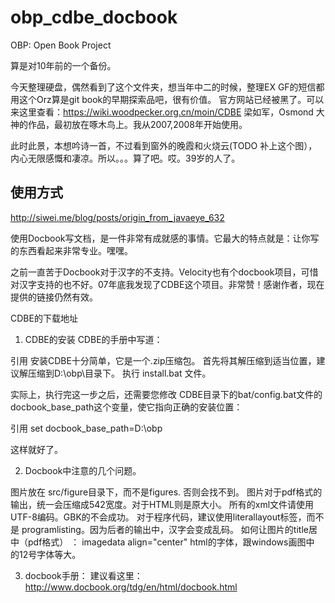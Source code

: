 # obp_cdbe_docbook
OBP: Open Book Project   

算是对10年前的一个备份。

今天整理硬盘，偶然看到了这个文件夹，想当年中二的时候，整理EX GF的短信都用这个Orz算是git book的早期探索品吧，很有价值。 官方网站已经被黑了。可以来这里查看：https://wiki.woodpecker.org.cn/moin/CDBE   梁如军，Osmond 大神的作品，最初放在啄木鸟上。我从2007,2008年开始使用。

此时此景，本想吟诗一首，不过看到窗外的晚霞和火烧云(TODO 补上这个图），内心无限感慨和凄凉。所以。。。算了吧。哎。39岁的人了。

## 使用方式

http://siwei.me/blog/posts/origin_from_javaeye_632

使用Docbook写文档，是一件非常有成就感的事情。它最大的特点就是：让你写的东西看起来非常专业。嘿嘿。

之前一直苦于Docbook对于汉字的不支持。Velocity也有个docbook项目，可惜对汉字支持的也不好。07年底我发现了CDBE这个项目。非常赞！感谢作者，现在提供的链接仍然有效。

CDBE的下载地址

1. CDBE的安装
CDBE的手册中写道：

引用
安装CDBE十分简单，它是一个.zip压缩包。
首先将其解压缩到适当位置，建议解压缩到D:\obp\目录下。
执行 install.bat 文件。


实际上，执行完这一步之后，还需要您修改 CDBE目录下的bat/config.bat文件的
docbook_base_path这个变量，使它指向正确的安装位置：

引用
set docbook_base_path=D:\obp


这样就好了。

2. Docbook中注意的几个问题。

图片放在 src/figure目录下，而不是figures. 否则会找不到。
图片对于pdf格式的输出，统一会压缩成542宽度。对于HTML则是原大小。
所有的xml文件请使用UTF-8编码。GBK的不会成功。
对于程序代码，建议使用literallayout标签，而不是 programlisting。因为后者的输出中，汉字会变成乱码。
如何让图片的title居中（pdf格式） ：   imagedata align="center"
html的字体，跟windows画图中 的12号字体等大。

3. docbook手册：
建议看这里：http://www.docbook.org/tdg/en/html/docbook.html

